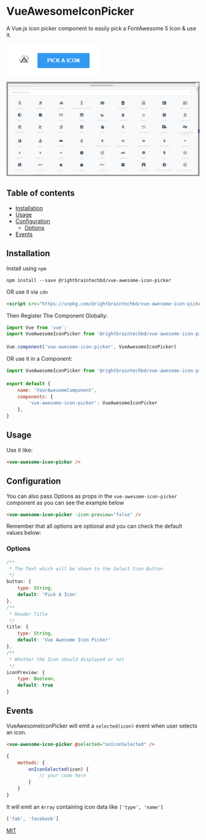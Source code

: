 # VueAwesomeIconPicker

A Vue.js icon picker component to easily pick a FontAwesome 5 Icon & use it.

![print screen](docs/img/btn.PNG)

![print screen](docs/img/main.PNG)

## Table of contents

- [Installation](#installation)
- [Usage](#usage)
- [Configuration](#configuration)
    - [Options](#options)
- [Events](#events)

## Installation

Install using `npm`   

```
npm install --save @rightbraintechbd/vue-awesome-icon-picker
```

OR use it via `cdn`   

```html
<script src="https://unpkg.com/@rightbraintechbd/vue-awesome-icon-picker@1.0.0/dist/vue-awesome-icon-picker.min.js"></script>
```

Then Register The Component Globally:

```javascript
import Vue from 'vue';
import VueAwesomeIconPicker from '@rightbraintechbd/vue-awesome-icon-picker';

Vue.component('vue-awesome-icon-picker', VueAwesomeIconPicker)
```

OR use it in a Component:

```javascript
import VueAwesomeIconPicker from '@rightbraintechbd/vue-awesome-icon-picker';

export default {
    name: 'YourAwesomeComponent',
    components: {
        'vue-awesome-icon-picker': VueAwesomeIconPicker
    },
}
```


## Usage

Use it like:

```html
<vue-awesome-icon-picker />
```


## Configuration

You can also pass Options as props in the `vue-awesome-icon-picker` component as you can see the example below

```html
<vue-awesome-icon-picker :icon-preview="false" />
```
Remember that all options are optional and you can check the default values below:

### Options

```javascript
/**
 * The Text which will be shown to the Select Icon Button
 */
button: {
    type: String,
    default: 'Pick A Icon'
},
/**
 * Header Title
 */
title: {
    type: String,
    default: 'Vue Awesome Icon Picker'
},
/**
 * Whether the Icon should displayed or not
 */
iconPreview: {
    type: Boolean,
    default: true
}
```

## Events

VueAwesomeIconPicker will emit a `selected(icon)` event when user selects an icon.

```html
<vue-awesome-icon-picker @selected="onIconSelected" />
```

```javascript
{
    methods: {
        onIconSelected(icon) {
            // your code here
        }
    }
}
```

It will emit an `Array` containing icon data like `['type', 'name']` 

```javascript
['fab', 'facebook']
```

[MIT](http://opensource.org/licenses/MIT)